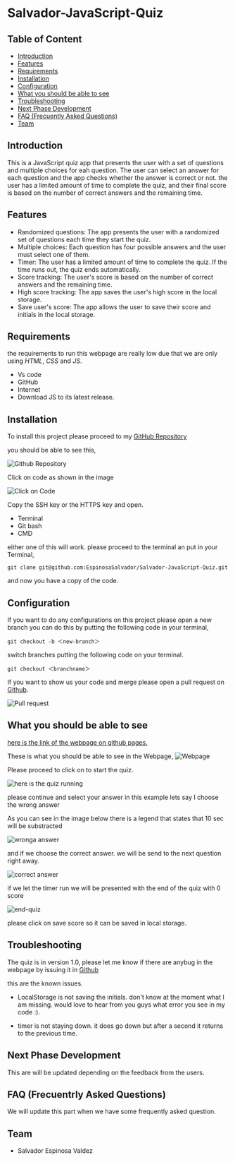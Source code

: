 # Salvador-JavaScript-Quiz

## Table of Content

* [Introduction](#introduction)
* [Features](#features)
* [Requirements](#requirements)
* [Installation](#installation)
* [Configuration](#configuration)
* [What you should be able to see](#what-you-should-be-able-to-see)
* [Troubleshooting](#troubleshooting)
* [Next Phase Development](#next-phase-development)
* [FAQ (Frecuently Asked Questions)](#faq-frecuentrly-asked-questions)
* [Team](#team)

## Introduction

This is a JavaScript quiz app that presents the user with a set of questions and multiple choices for eah question. The user can select an answer for each question and the app checks whether the answer is correct or not. the user has a limited amount of time to complete the quiz, and their final score is based on the number of correct answers and the remaining time.

## Features

* Randomized questions: The app presents the user with a randomized set of questions each time they start the quiz.
* Multiple choices: Each question has four possible answers and the user must select one of them.
* Timer: The user has a limited amount of time to complete the quiz. If the time runs out, the quiz ends automatically.
* Score tracking: The user's score is based on the number of correct answers and the remaining time.
* High score tracking: The app saves the user's high score in the local storage.
* Save user's score: The app allows the user to save their score and initials in the local storage.

## Requirements

the requirements to run this webpage are really low due that we are only using *HTML*, *CSS* and *JS*.

* Vs code
* GitHub
* Internet
* Download JS to its latest release.

## Installation

To install this project please proceed to my [GitHub Repository](https://github.com/EspinosaSalvador/Salvador-JavaScript-Quiz)

you should be able to see this,

![Github Repository](./Assets/Img/github-repository.png)

Click on code as shown in the image

![Click on Code](./Assets/Img/ssh-key.png)

Copy the SSH key or the HTTPS key and open.

* Terminal
* Git bash
* CMD

either one of this will work. please proceed to the terminal an put in your Terminal,

```
git clone git@github.com:EspinosaSalvador/Salvador-JavaScript-Quiz.git
```

and now you have a copy of the code.

## Configuration

If you want to do any configurations on this project please open a new branch you can do this by putting the following code in your terminal,

```
git checkout -b ＜new-branch＞
```

switch branches putting the following code on your terminal.

```
git checkout ＜branchname＞
```

If you want to show us your code and merge please open a pull request on [Github](https://github.com/EspinosaSalvador/Salvador-JavaScript-Quiz/pulls).

![Pull request](./Assets/Img/pull-site.png)

## What you should be able to see

[here is the link of the webpage on github pages.](https://espinosasalvador.github.io/Salvador-JavaScript-Quiz/)

These is what you should be able to see in the Webpage,
![Webpage](./Assets/Img/webpage-running.png)

Please proceed to click on to start the quiz. 

![here is the quiz running](./Assets/Img/quiz-start.png)

please continue and select your answer in this example lets say I choose the wrong answer

As you can see in the image below there is a legend that states that 10 sec will be substracted

![wronga answer](./assets/img/wrong-answer.png)

and if we choose the correct answer. we will be send to the next question right away.

![correct answer](./assets/img/next-question.png)

if we let the timer run we will be presented with the end of the quiz with 0 score

![end-quiz](./Assets/Img/0%20score.png)

please click on save score so it can be saved in local storage.

## Troubleshooting

The quiz is in version 1.0, please let me know if there are anybug in the webpage by issuing it in [Github](https://github.com/EspinosaSalvador/Salvador-JavaScript-Quiz/issues)

this are the known issues.

* LocalStorage is not saving the initials. don't know at the moment what I am missing. would love to hear from you guys what error you see in my code :).

* timer is not staying down. it does go down but after a second it returns to the previous time.


## Next Phase Development

This are will be updated depending on the feedback from the users.

## FAQ (Frecuentrly Asked Questions)

We will update this part when we have some frequently asked question.

## Team

* Salvador Espinosa Valdez
